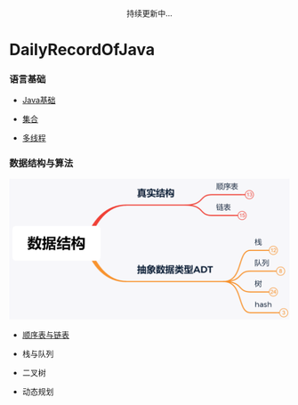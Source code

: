 <center>持续更新中...</center>

# DailyRecordOfJava



### 语言基础

- [Java基础](https://github.com/Lidlod/DailyRecordOfJava/commit/08d61921652a14c32a3ac779d45ae95ed41105b2)

- [集合](https://github.com/Lidlod/DailyRecordOfJava/blob/main/%E9%9B%86%E5%90%88.md)

- [多线程](https://github.com/Lidlod/DailyRecordOfJava/blob/main/%E5%A4%9A%E7%BA%BF%E7%A8%8B.md)



### 数据结构与算法

![数据结构](https://github.com/Lidlod/DailyRecordOfJava/blob/main/pics/%E6%95%B0%E6%8D%AE%E7%BB%93%E6%9E%84.png)

- [顺序表与链表]()
- 栈与队列

- 二叉树

- 动态规划